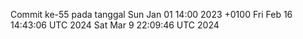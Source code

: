 Commit ke-55 pada tanggal Sun Jan 01 14:00 2023 +0100
Fri Feb 16 14:43:06 UTC 2024
Sat Mar  9 22:09:46 UTC 2024
